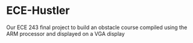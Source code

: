 # ECE-Hustler
Our ECE 243 final project to build an obstacle course compiled using the ARM processor and displayed on a VGA display
